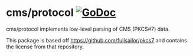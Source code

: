 # cms/protocol [![GoDoc](https://godoc.org/github.com/fdurand/ietf-cms/protocol?status.svg)](https://godoc.org/github.com/fdurand/ietf-cms/protocol)

cms/protocol implements low-level parsing of CMS (PKCS#7) data.

This package is based off https://github.com/fullsailor/pkcs7 and contains the license from that repository.
